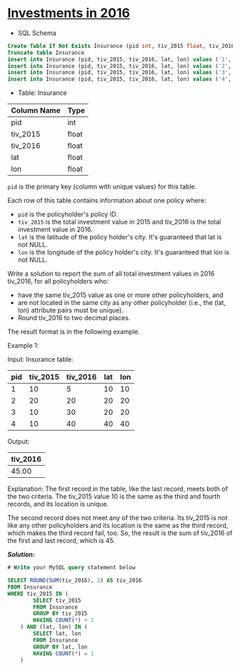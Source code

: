 # [Investments in 2016](https://leetcode.com/problems/investments-in-2016/)

* SQL Schema

```sql
Create Table If Not Exists Insurance (pid int, tiv_2015 float, tiv_2016 float, lat float, lon float)
Truncate table Insurance
insert into Insurance (pid, tiv_2015, tiv_2016, lat, lon) values ('1', '10', '5', '10', '10')
insert into Insurance (pid, tiv_2015, tiv_2016, lat, lon) values ('2', '20', '20', '20', '20')
insert into Insurance (pid, tiv_2015, tiv_2016, lat, lon) values ('3', '10', '30', '20', '20')
insert into Insurance (pid, tiv_2015, tiv_2016, lat, lon) values ('4', '10', '40', '40', '40')
```

* Table: Insurance

| Column Name | Type  |
|-------------|-------|
| pid         | int   |
| tiv_2015    | float |
| tiv_2016    | float |
| lat         | float |
| lon         | float |

`pid` is the primary key (column with unique values) for this table.

Each row of this table contains information about one policy where:

* `pid` is the policyholder's policy ID.
* `tiv_2015` is the total investment value in 2015 and tiv_2016 is the total investment value in 2016.
* `lat` is the latitude of the policy holder's city. It's guaranteed that lat is not NULL.
* `lon` is the longitude of the policy holder's city. It's guaranteed that lon is not NULL.

Write a solution to report the sum of all total investment values in 2016 tiv_2016, for all policyholders who:

* have the same tiv_2015 value as one or more other policyholders, and
* are not located in the same city as any other policyholder (i.e., the (lat, lon) attribute pairs must be unique).
* Round tiv_2016 to two decimal places.

The result format is in the following example.

Example 1:

Input:
Insurance table:

| pid | tiv_2015 | tiv_2016 | lat | lon |
|-----|----------|----------|-----|-----|
| 1   | 10       | 5        | 10  | 10  |
| 2   | 20       | 20       | 20  | 20  |
| 3   | 10       | 30       | 20  | 20  |
| 4   | 10       | 40       | 40  | 40  |

Output:

| tiv_2016 |
|----------|
| 45.00    |

Explanation:
The first record in the table, like the last record, meets both of the two criteria.
The tiv_2015 value 10 is the same as the third and fourth records, and its location is unique.

The second record does not meet any of the two criteria. Its tiv_2015 is not like any other policyholders and its location is the same as the third record, which makes the third record fail, too.
So, the result is the sum of tiv_2016 of the first and last record, which is 45.

_**Solution:**_

```sql
# Write your MySQL query statement below

SELECT ROUND(SUM(tiv_2016), 2) AS tiv_2016
FROM Insurance
WHERE tiv_2015 IN (
        SELECT tiv_2015
        FROM Insurance
        GROUP BY tiv_2015
        HAVING COUNT(*) > 1
    ) AND (lat, lon) IN (
        SELECT lat, lon
        FROM Insurance
        GROUP BY lat, lon
        HAVING COUNT(*) = 1
    )
```
